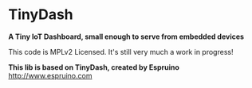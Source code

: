 TinyDash
========

**A Tiny IoT Dashboard, small enough to serve from embedded devices**





This code is MPLv2 Licensed. It's still very much a work in progress!

**This lib is based on TinyDash, created by Espruino**
http://www.espruino.com
